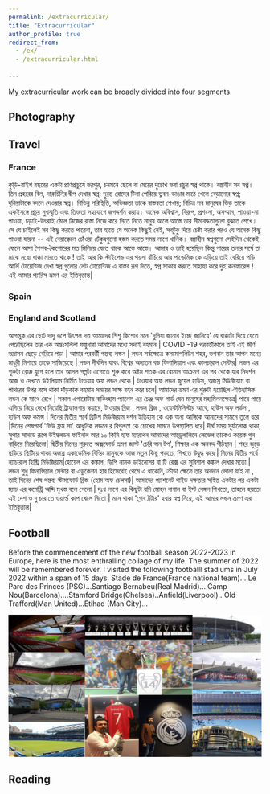 ```yaml
---
permalink: /extracurricular/
title: "Extracurricular"
author_profile: true
redirect_from: 
  - /ex/
  - /extracurricular.html

---
```


My extracurricular work can be broadly divided into four segments.

## Photography 

## Travel 

### France 

কুড়ি-বাইশ বছরের একটা প্রাণপ্রাচুর্যে ভরপুর, চনমনে ছেলে বা মেয়ের দুচোখ ভরা প্রচুর স্বপ্ন থাকে। বল্গাহীন সব স্বপ্ন। তিন প্রহরের বিল, দারুচিনির দ্বীপ দেখার স্বপ্ন; দুরন্ত রোদের টিলা পেরিয়ে ভুবন-ডাঙার মাঠে খেলে বেড়ানোর স্বপ্ন; দুনিয়াটাকে বদলে দেওয়ার স্বপ্ন।  বিভিন্ন পরিস্থিতি, অভিজ্ঞতা তাকে বাস্তবতা শেখায়; বিচিত্র সব মানুষের ভিড় তাকে একইসঙ্গে প্রচুর সুখস্মৃতি এবং তিক্ততা সহযোগে জগদ্দর্শন করায়। অনেক অবিশ্বাস, বিদ্রুপ, প্রশংসা, অসম্মান, পাওয়া-না পাওয়া, চড়াই-উৎরাই ঠেলে নিজের রাস্তা নিজে করে নিতে নিতে মানুষ আস্তে আস্তে তার সীমাবদ্ধতাগুলো বুঝতে শেখে। সে যে চাইলেই সব কিছু করতে পারেনা, তার হাতে যে অনেক কিছুই নেই, সবটুকু দিয়ে চেষ্টা করার পরও যে অনেক কিছু পাওয়া যায়না -- এই বেয়াক্কেলে চোঁওয়া ঢেঁকুরগুলো হজম করতে সময় লাগে খানিক। বল্গাহীন স্বপ্নগুলো সেইদিন থেকেই ফেলে আসা শৈশব-কৈশোরের মত মিলিয়ে যেতে থাকে আস্তে আস্তে। আমার ও তাই হয়েছিল কিন্তু পায়ের তলার সর্ষে তা মাঝে মধ্যে ধাক্কা মারতে থাকে ! তাই আর কি স্টাইপেন্ড এর পয়সা বাঁচিয়ে আর পান্ডেমিক কে এড়িয়ে তাই বেরিয়ে পড়ি আর্লি টোয়েন্টিজ দেখা স্বপ্ন গুলোর লেট টোয়েন্টিজ এ বাস্তব রূপ দিতে, স্বপ্ন সাকার করতে সাহায্য করে দুই কনফারেন্স ! এই আমার প্যারিস ভ্রমণ এর ইতিবৃত্তান্ত|

### Spain

### England and Scotland 

আগন্তুক এর ছোট দাদু রূপে উৎপল দত্ত আমাদের শিশু কিশোর মনে 'দুনিয়া জানার ইচ্ছে জানিয়ে' যে ধাক্কাটা দিয়ে যেতে পেরেছিলেন তার এক অন্তঃসলিলা ফল্গুধারা আমাদের মধ্যে সদাই বহমান | COVID -19 পরবর্তীকালে তাই এই জীর্ণ ভদ্রাসন ছেড়ে বেরিয়ে পড়া | আমার পরবর্তী গন্তব্য লন্ডন | লন্ডন সর্বক্ষেত্রে কসমোপলিটন শহর, ভগবান তার আপন মনের মাধুরী মিশায়ে তাকে সাজিয়েছে | লন্ডন দীর্ঘদিন যাবৎ বিশ্বের অন্যতম বড় ফিনান্সিয়াল এবং কালচারাল সেন্টার| লন্ডন এর শুরুটা ব্রোঞ্জ যুগে হলে তার আসল গল্পটা এগোতে শুরু করে অষ্টম শতক এর রোমান আক্রমণ এর পর থেকে যার নিদর্শন আজ ও দেখতে উইলিয়াম নির্মিত টাওয়ার অফ লন্ডন থেকে | টাওয়ার অফ লন্ডন জুয়েল হাউস, অজস্র মিউজিয়াম বা পাথরের উপর বসে থাকা দাঁড়কাক বহমান সময়ের সাক্ষ বহন করে চলে| আমাদের ভ্রমণ এর শুরুটা হয়েছিল ঐতিহাসিক লন্ডন কে সাথে রেখে | সকাল এগারোটায় বাকিংহাম প্যালেস এর চেঞ্জ অফ গার্ড যেন মানুষের মহামিলনক্ষেত্রে| পায়ে পায়ে এগিয়ে নিয়ে দেখে নিয়েছি ট্রাফালগার স্কয়ারে, টাওয়ার ব্রিজ , লন্ডন ব্রিজ , ওয়েস্টমিনিস্টার আবে, হাউস অফ লর্ডস , হাউস অফ কমন্স | দিনের দ্বিতীয় পর্বে ব্রিটিশ  মিউজিয়াম দর্শন ইতিহাস কে এক অন্য আঙ্গিকে আমাদের সামনে তুলে ধরে |দিনের শেষপর্বে 'ভিউ ফ্রম সা' আধুনিক লন্ডনে র বিপুলতা কে চোখের সামনে উপস্থাপিত ধরে| দীর্ঘ সময় সূর্যালোক থাকা, সুপার সানডে রূপে উইম্বলডন ফাইনাল আর ১০ কিমি হাফ ম্যারাথন আমাদের আড্রেলালিনে লেভেল তাকেও কয়েক গুন বাড়িয়ে দিয়েছিলো|  দ্বিতীয় দিনের শুরুতে অক্সফোর্ড ভ্রমণ জাস্ট 'চেরি অন টপ', শিক্ষার এক অনবদ্দ পীঠস্থান | শহর জুড়ে ছড়িয়ে ছিটিয়ে থাকা অজস্র একাডেমিক বিল্ডিং মানুষকে আজ নতুন কিছু পড়তে, শিখতে উদ্বুদ্ধ করে |  দিনের দ্বিতীয় পর্বে ন্যাচারাল হিস্ট্রি  মিউজিয়াম|হোয়েল এর কঙ্কাল, ডিপি নামক ডাইনোসর বা টি রেক্স এর সুবিশাল কঙ্কাল দেখার মতো | লন্ডন শুধু ফিনান্সিয়াল সেন্টার বা এডুকেশন হাব হিসেবেই থেমে এ থাকেনি, ক্রীড়া ক্ষেত্রে তার অবদান ভোলা যাই না , তাই দিনের শেষ গন্তব্য স্টামফোর্ড ব্রিজ (হোম অফ চেলসা)| আমাদের প্যাশনেট গাইড দক্ষতার সহিত একটার পর একটা  ম্যাচ এর কমেন্ট্রি অব্দি মুখস্ত বলে গেলো | দুঃখ লাগে এর কিছুটা যদি মোহন বাগান বা ইস্ট বেঙ্গল শিখতো, তাহলে হয়তো এই  দেশ ও দু চার তে ওয়ার্ল্ড কাপ খেলে নিতো | মনে থাকা  'গ্লোব ট্রটার' হবার স্বপ্ন নিয়ে, এই আমার লন্ডন ভ্রমণ এর ইতিবৃত্তান্ত|

## Football

Before the commencement of the new football season 2022-2023 in Europe, here is the most enthralling collage of my life. The summer of 2022 will be remembered forever.
I visited the following footballl stadiums in July 2022 within a span of 15 days. 
Stade de France(France national team)….Le Parc des Princes (PSG)…Santiago Bernabeu(Real Madrid)….Camp Nou(Barcelona)….Stamford Bridge(Chelsea)..Anfield(Liverpool).. Old Trafford(Man United)…Etihad (Man City)...

![plot](/images/football.jpg)

## Reading 
